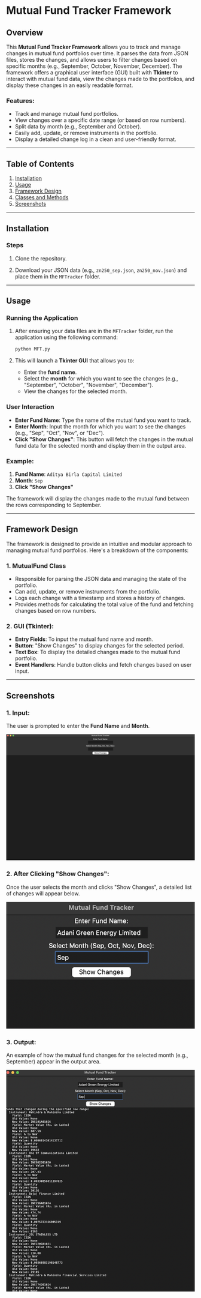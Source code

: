 # Mutual Fund Tracker Framework

## Overview

This **Mutual Fund Tracker Framework** allows you to track and manage changes in mutual fund portfolios over time. It parses the data from JSON files, stores the changes, and allows users to filter changes based on specific months (e.g., September, October, November, December). The framework offers a graphical user interface (GUI) built with **Tkinter** to interact with mutual fund data, view the changes made to the portfolios, and display these changes in an easily readable format.

### Features:
- Track and manage mutual fund portfolios.
- View changes over a specific date range (or based on row numbers).
- Split data by month (e.g., September and October).
- Easily add, update, or remove instruments in the portfolio.
- Display a detailed change log in a clean and user-friendly format.

---

## Table of Contents

1. [Installation](#installation)
2. [Usage](#usage)
3. [Framework Design](#framework-design)
4. [Classes and Methods](#classes-and-methods)
5. [Screenshots](#screenshots)

---

## Installation

### Steps

1. Clone the repository.

2. Download your JSON data (e.g., `zn250_sep.json`, `zn250_nov.json`) and place them in the `MFTracker` folder.

---

## Usage

### Running the Application

1. After ensuring your data files are in the `MFTracker` folder, run the application using the following command:

    ```bash
    python MFT.py
    ```

2. This will launch a **Tkinter GUI** that allows you to:

    - Enter the **fund name**.
    - Select the **month** for which you want to see the changes (e.g., "September", "October", "November", "December").
    - View the changes for the selected month.

### User Interaction

- **Enter Fund Name**: Type the name of the mutual fund you want to track.
- **Enter Month**: Input the month for which you want to see the changes (e.g., "Sep", "Oct", "Nov", or "Dec").
- **Click "Show Changes"**: This button will fetch the changes in the mutual fund data for the selected month and display them in the output area.

### Example:
1. **Fund Name**: `Aditya Birla Capital Limited`
2. **Month**: `Sep`
3. **Click "Show Changes"**

The framework will display the changes made to the mutual fund between the rows corresponding to September.

---

## Framework Design

The framework is designed to provide an intuitive and modular approach to managing mutual fund portfolios. Here's a breakdown of the components:

### 1. **MutualFund Class**
   - Responsible for parsing the JSON data and managing the state of the portfolio.
   - Can add, update, or remove instruments from the portfolio.
   - Logs each change with a timestamp and stores a history of changes.
   - Provides methods for calculating the total value of the fund and fetching changes based on row numbers.

### 2. **GUI (Tkinter)**:
   - **Entry Fields**: To input the mutual fund name and month.
   - **Button**: "Show Changes" to display changes for the selected period.
   - **Text Box**: To display the detailed changes made to the mutual fund portfolio.
   - **Event Handlers**: Handle button clicks and fetch changes based on user input.

---

## Screenshots

### 1. **Input:**

The user is prompted to enter the **Fund Name** and **Month**.

![Input](./source/gui.png)  

### 2. **After Clicking "Show Changes":**

Once the user selects the month and clicks "Show Changes", a detailed list of changes will appear below.

![Show Changes](./source/input.png)  

### 3. **Output:**

An example of how the mutual fund changes for the selected month (e.g., September) appear in the output area.

![Output](./source/output.png)  

